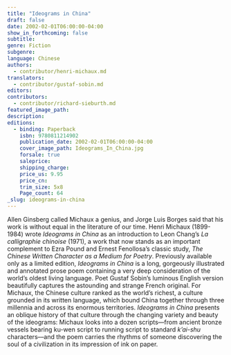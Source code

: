```yaml
---
title: "Ideograms in China"
draft: false
date: 2002-02-01T06:00:00-04:00
show_in_forthcoming: false
subtitle:
genre: Fiction
subgenre:
language: Chinese
authors:
  - contributor/henri-michaux.md
translators:
  - contributor/gustaf-sobin.md
editors:
contributors:
  - contributor/richard-sieburth.md
featured_image_path:
description:
editions:
  - binding: Paperback
    isbn: 9780811214902
    publication_date: 2002-02-01T06:00:00-04:00
    cover_image_path: Ideograms_In_China.jpg
    forsale: true
    saleprice:
    shipping_charge:
    price_us: 9.95
    price_cn:
    trim_size: 5x8
    Page_count: 64
_slug: ideograms-in-china
---
```


Allen Ginsberg called Michaux a genius, and Jorge Luis Borges said that his work is without equal in the literature of our time. Henri Michaux (1899-1984) wrote _Ideograms in China_ as an introduction to Leon Chang’s _La calligraphie chinoise_ (1971), a work that now stands as an important complement to Ezra Pound and Ernest Fenollosa’s classic study, _The Chinese Written Character as a Medium for Poetry_. Previously available only as a limited edition, _Ideograms in China_ is a long, gorgeously illustrated and annotated prose poem containing a very deep consideration of the world’s oldest living language. Poet Gustaf Sobin’s luminous English version beautifully captures the astounding and strange French original. For Michaux, the Chinese culture ranked as the world’s richest, a culture grounded in its written language, which bound China together through three millennia and across its enormous territories. _Ideograms in China_ presents an oblique history of that culture through the changing variety and beauty of the ideograms: Michaux looks into a dozen scripts––from ancient bronze vessels bearing ku-wen script to running script to standard _k’ai-shu_ characters––and the poem carries the rhythms of someone discovering the soul of a civilization in its impression of ink on paper.


